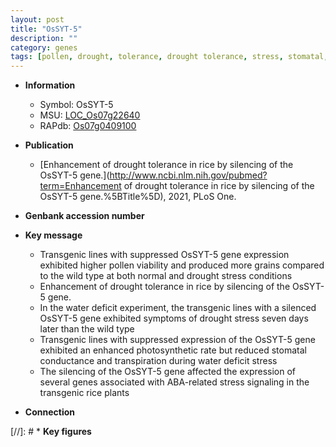 ```yaml
---
layout: post
title: "OsSYT-5"
description: ""
category: genes
tags: [pollen, drought, tolerance, drought tolerance, stress, stomatal, drought stress]
---
```


* **Information**  
    + Symbol: OsSYT-5  
    + MSU: [LOC_Os07g22640](http://rice.uga.edu/cgi-bin/ORF_infopage.cgi?orf=LOC_Os07g22640)  
    + RAPdb: [Os07g0409100](https://rapdb.dna.affrc.go.jp/locus/?name=Os07g0409100)  

* **Publication**  
    + [Enhancement of drought tolerance in rice by silencing of the OsSYT-5 gene.](http://www.ncbi.nlm.nih.gov/pubmed?term=Enhancement of drought tolerance in rice by silencing of the OsSYT-5 gene.%5BTitle%5D), 2021, PLoS One.

* **Genbank accession number**  

* **Key message**  
    + Transgenic lines with suppressed OsSYT-5 gene expression exhibited higher pollen viability and produced more grains compared to the wild type at both normal and drought stress conditions
    + Enhancement of drought tolerance in rice by silencing of the OsSYT-5 gene.
    + In the water deficit experiment, the transgenic lines with a silenced OsSYT-5 gene exhibited symptoms of drought stress seven days later than the wild type
    + Transgenic lines with suppressed expression of the OsSYT-5 gene exhibited an enhanced photosynthetic rate but reduced stomatal conductance and transpiration during water deficit stress
    + The silencing of the OsSYT-5 gene affected the expression of several genes associated with ABA-related stress signaling in the transgenic rice plants

* **Connection**  

[//]: # * **Key figures**  



